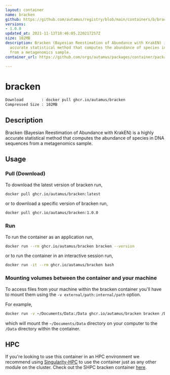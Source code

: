 ```yaml
---
layout: container
name: bracken
github: https://github.com/autamus/registry/blob/main/containers/b/bracken/spack.yaml
versions:
- 1.0.0
updated_at: 2021-11-13T18:46:05.220217257Z
size: 102MB
description: Bracken (Bayesian Reestimation of Abundance with KrakEN) is a highly
  accurate statistical method that computes the abundance of species in DNA sequences
  from a metagenomics sample.
container_url: https://github.com/orgs/autamus/packages/container/package/bracken

---
```

# bracken
```bash 
Download        : docker pull ghcr.io/autamus/bracken
Compressed Size : 102MB
```

## Description
Bracken (Bayesian Reestimation of Abundance with KrakEN) is a highly accurate statistical method that computes the abundance of species in DNA sequences from a metagenomics sample.

## Usage
### Pull (Download)
To download the latest version of bracken run,

```bash
docker pull ghcr.io/autamus/bracken:latest
```

or to download a specific version of bracken run,

```bash
docker pull ghcr.io/autamus/bracken:1.0.0
```
### Run
To run the container as an application run,
```bash
docker run --rm ghcr.io/autamus/bracken bracken --version
```

or to run the container in an interactive session run,
```bash
docker run -it --rm ghcr.io/autamus/bracken bash
```

### Mounting volumes between the container and your machine
To access files from your machine within the bracken container you'll have to mount them using the `-v external/path:internal/path` option.

For example,
```bash
docker run -v ~/Documents/Data:/Data ghcr.io/autamus/bracken bracken /Data/myData.csv
```
which will mount the `~/Documents/Data` directory on your computer to the `/Data` directory within the container.

## HPC
If you're looking to use this container in an HPC environment we recommend using [Singularity-HPC](https://singularity-hpc.readthedocs.io) to use the container just as any other module on the cluster. Check out the SHPC bracken container [here](https://singularityhub.github.io/singularity-hpc/r/ghcr.io-autamus-bracken/).